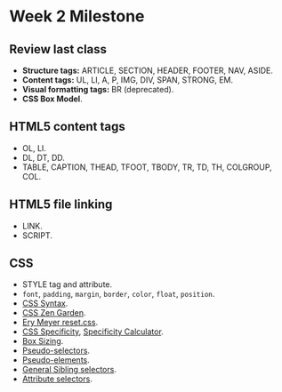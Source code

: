 Week 2 Milestone
==========

## Review last class

* __Structure tags:__ ARTICLE, SECTION, HEADER, FOOTER, NAV, ASIDE.
* __Content tags:__ UL, LI, A, P, IMG, DIV, SPAN, STRONG, EM.
* __Visual formatting tags:__ BR (deprecated).
* __CSS Box Model__.

## HTML5 content tags

* OL, LI.
* DL, DT, DD.
* TABLE, CAPTION, THEAD, TFOOT, TBODY, TR, TD, TH, COLGROUP, COL.

## HTML5 file linking

* LINK.
* SCRIPT.

## CSS

* STYLE tag and attribute.
* `font`, `padding`, `margin`, `border`, `color`, `float`, `position`.
* [CSS Syntax](https://developer.mozilla.org/en-US/docs/Web/CSS/Syntax).
* [CSS Zen Garden](http://www.csszengarden.com/).
* [Ery Meyer reset.css](http://meyerweb.com/eric/tools/css/reset/).
* [CSS Specificity](https://developer.mozilla.org/en-US/docs/Web/CSS/Specificity), [Specificity Calculator](http://specificity.keegan.st/).
* [Box Sizing](https://developer.mozilla.org/en-US/docs/Web/CSS/box-sizing).
* [Pseudo-selectors](https://developer.mozilla.org/en-US/docs/Web/CSS/:active).
* [Pseudo-elements](https://developer.mozilla.org/en-US/docs/Web/CSS/pseudo-elements).
* [General Sibling selectors](https://developer.mozilla.org/en-US/docs/Web/CSS/General_sibling_selectors).
* [Attribute selectors](https://developer.mozilla.org/en-US/docs/Web/CSS/Attribute_selectors).
